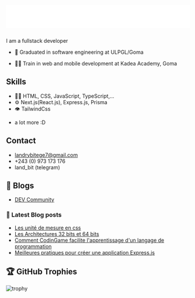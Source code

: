 <h1 align="center">
  <img src="name.svg" alt="Marton Lederer" />
</h1>

I am a fullstack developer

- 🦔 Graduated in software engineering at ULPGL/Goma

- 👨‍💻 Train in web and mobile development at Kadea Academy, Goma

## Skills

- 👨‍💻 HTML, CSS, JavaScript, TypeScript,...
- ⚙️ Next.js(React.js), Express.js, Prisma
- 👁️ TailwindCss

* a lot more :D

## Contact

- landrybitege7@gmail.com
- +243 (0) 973 173 176
- land_bit (telegram)

## 📝 Blogs

- [DEV Community](https://dev.to/land-bit)

### 📔 Latest Blog posts

- [Les unité de mesure en css](https://dev.to/kadea-academy/les-unite-de-mesure-en-css-537d)
- [Les Architectures 32 bits et 64 bits](https://dev.to/land-bit/les-architectures-32-bits-et-64-bits-5gi5)
- [Comment CodinGame facilite l'apprentissage d'un langage de programmation](https://dev.to/land-bit/comment-codingame-facilite-lapprentissage-dun-langage-de-programmation-523d)
- [Meilleures pratiques pour créer une application Express.js](https://dev.to/land-bit/meilleures-pratiques-pour-creer-une-application-expressjs-583g)

## 🏆 GitHub Trophies
![trophy](https://github-profile-trophy.vercel.app/?username=land-bit)
